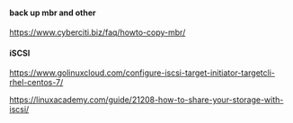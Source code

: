 #### back up mbr and other 
https://www.cyberciti.biz/faq/howto-copy-mbr/

#### iSCSI
https://www.golinuxcloud.com/configure-iscsi-target-initiator-targetcli-rhel-centos-7/

https://linuxacademy.com/guide/21208-how-to-share-your-storage-with-iscsi/
